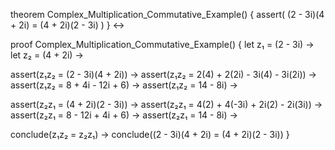 theorem Complex_Multiplication_Commutative_Example() {
  assert(
    (2 - 3i)(4 + 2i) = (4 + 2i)(2 - 3i)
  )
} ↔

proof Complex_Multiplication_Commutative_Example() {
  let z₁ = (2 - 3i) →
  let z₂ = (4 + 2i) →
  
  assert(z₁z₂ = (2 - 3i)(4 + 2i)) →
  assert(z₁z₂ = 2(4) + 2(2i) - 3i(4) - 3i(2i)) →
  assert(z₁z₂ = 8 + 4i - 12i + 6) →
  assert(z₁z₂ = 14 - 8i) →
  
  assert(z₂z₁ = (4 + 2i)(2 - 3i)) →
  assert(z₂z₁ = 4(2) + 4(-3i) + 2i(2) - 2i(3i)) →
  assert(z₂z₁ = 8 - 12i + 4i + 6) →
  assert(z₂z₁ = 14 - 8i) →
  
  conclude(z₁z₂ = z₂z₁) →
  conclude((2 - 3i)(4 + 2i) = (4 + 2i)(2 - 3i))
}